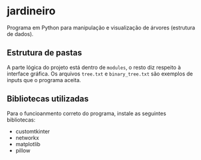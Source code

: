 # jardineiro
Programa em Python para manipulação e visualização de árvores (estrutura de dados).

## Estrutura de pastas
A parte lógica do projeto está dentro de `modules`, o resto diz respeito à interface gráfica.
Os arquivos `tree.txt` e `binary_tree.txt` são exemplos de inputs que o programa aceita.

## Bibliotecas utilizadas
Para o funcioanmento correto do programa, instale as seguintes bibliotecas: 
- customtkinter
- networkx
- matplotlib
- pillow
